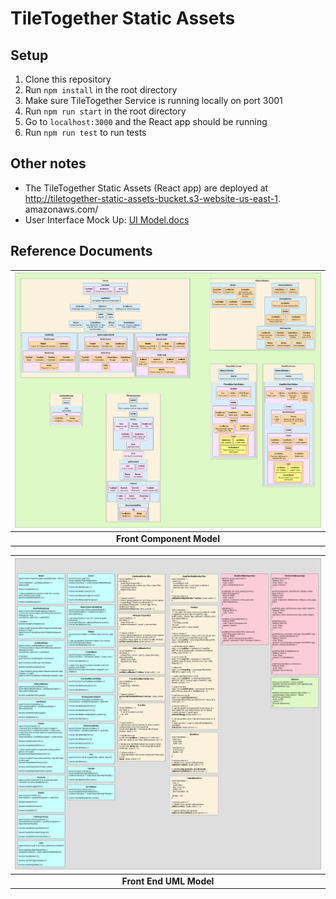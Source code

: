 # TileTogether Static Assets

## Setup
1. Clone this repository
2. Run `npm install` in the root directory
3. Make sure TileTogether Service is running locally on port 3001
4. Run `npm run start` in the root directory
5. Go to `localhost:3000` and the React app should be running
6. Run `npm run test` to run tests

## Other notes
* The TileTogether Static Assets (React app) are deployed at http://tiletogether-static-assets-bucket.s3-website-us-east-1.
amazonaws.com/
* User Interface Mock Up: [UI Model.docs](https://docs.google.com/document/d/1p7Q9N7rTGxm3SRamcXo2fOoIK2IbtGlLoEpZQFlZiRc/edit?usp=sharing)

## Reference Documents
| ![FE_COM.png](docs/FE_COM.png) |
|:--:|
| <b>Front Component Model</b>|

| ![FE_MODEL.png](docs/FE_MODEL.png) |
|:--:|
| <b>Front End UML Model</b>|

